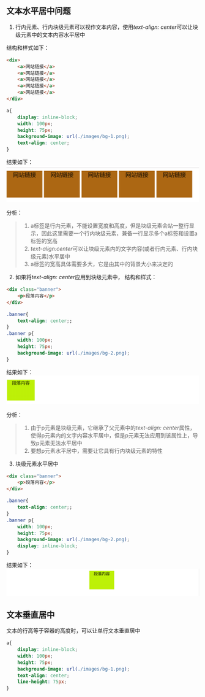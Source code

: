 ## 文本水平居中问题
1. 行内元素、行内块级元素可以视作文本内容，使用*text-align: center*可以让块级元素中的文本内容水平居中

结构和样式如下：
```html
<div>
    <a>网站链接</a>
    <a>网站链接</a>
    <a>网站链接</a>
    <a>网站链接</a>
    <a>网站链接</a>
</div>
```
```css
a{
    display: inline-block;
    width: 100px;
    height: 75px;
    background-image: url(./images/bg-1.png);
    text-align: center;
}
```
结果如下：
![show](./images/001.png)

分析：
>1. a标签是行内元素，不能设置宽度和高度，但是块级元素会站一整行显示，因此这里需要一个行内块级元素，兼备一行显示多个a标签和设置a标签的宽高
>2. *text-align:center*可以让块级元素内的文字内容(或者行内元素、行内块级元素)水平居中
>3. a标签的宽高具体需要多大，它是由其中的背景大小来决定的

2. 如果将*text-align: center*应用到块级元素中，
结构和样式：
```html
<div class="banner">
    <p>段落内容</p>
</div>
```
```css
.banner{
    text-align: center;;
}
.banner p{
    width: 100px;
    height: 75px;
    background-image: url(./images/bg-2.png);
}
```
结果如下：
![show](./images/002.png)

分析：
>1. 由于p元素是块级元素，它继承了父元素中的*text-align: center*属性，使得p元素内的文字内容水平居中，但是p元素无法应用到该属性上，导致p元素无法水平居中
>2. 要想p元素水平居中，需要让它具有行内块级元素的特性

3. 块级元素水平居中
```html
<div class="banner">
    <p>段落内容</p>
</div>
```
```css
.banner{
    text-align: center;;
}
.banner p{
    width: 100px;
    height: 75px;
    background-image: url(./images/bg-2.png);
    display: inline-block;
}
```
结果如下：
![show](./images/003.png)


## 文本垂直居中
文本的行高等于容器的高度时，可以让单行文本垂直居中
```css
a{
    display: inline-block;
    width: 100px;
    height: 75px;
    background-image: url(./images/bg-1.png);
    text-align: center;
    line-height: 75px;
}
```
